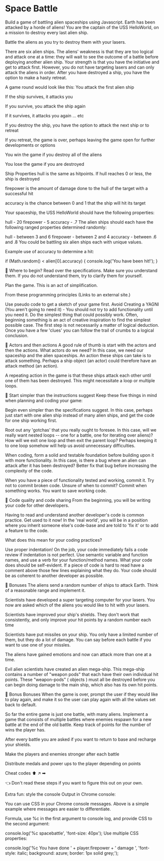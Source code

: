 # Space Battle

Build a game of battling alien spaceships using Javascript.
Earth has been attacked by a horde of aliens! You are the captain of the USS HelloWorld, on a mission to destroy every last alien ship.

Battle the aliens as you try to destroy them with your lasers.

There are six alien ships. The aliens' weakness is that they are too logical and attack one at a time: they will wait to see the outcome of a battle before deploying another alien ship. Your strength is that you have the initiative and get to attack first. However, you do not have targeting lasers and can only attack the aliens in order. After you have destroyed a ship, you have the option to make a hasty retreat.

A game round would look like this:
You attack the first alien ship

If the ship survives, it attacks you

If you survive, you attack the ship again

If it survives, it attacks you again … etc

If you destroy the ship, you have the option to attack the next ship or to retreat

If you retreat, the game is over, perhaps leaving the game open for further developments or options

You win the game if you destroy all of the aliens

You lose the game if you are destroyed

Ship Properties
hull is the same as hitpoints. If hull reaches 0 or less, the ship is destroyed

firepower is the amount of damage done to the hull of the target with a successful hit

accuracy is the chance between 0 and 1 that the ship will hit its target

Your spaceship, the USS HelloWorld should have the following properties:

hull - 20
firepower - 5
accuracy - .7
The alien ships should each have the following ranged properties determined randomly:

hull - between 3 and 6
firepower - between 2 and 4
accuracy - between .6 and .8
You could be battling six alien ships each with unique values.

Example use of accuracy to determine a hit:

if (Math.random() < alien[0].accuracy) {
    console.log('You have been hit!');
}

👾 Where to begin?
Read over the specifications. Make sure you understand them. If you do not understand them, try to clarify them for yourself.

Plan the game. This is an act of simplification.

From these programming principles (Links to an external site.)

Use pseudo code to get a sketch of your game first.
Avoid Creating a YAGNI (You aren't going to need it) - You should not try to add functionality until you need it.
Do the simplest thing that could possibly work.
Often, beginning something is an act of creative inspiration to find the simplest possible case. The first step is not necessarily a matter of logical deduction. Once you have a few 'clues' you can follow the trail of crumbs to a logical conclusion.

👾 Actors and then actions
A good rule of thumb is start with the actors and then the actions. What actors do we need? In this case, we need our spaceship and the alien spaceships. An action these ships can take is to attack something. Perhaps a ship object (an actor) could therefore have an attack method (an action).

A repeating action in the game is that these ships attack each other until one of them has been destroyed. This might necessitate a loop or multiple loops.

👾 Start simpler than the instructions suggest
Keep these five things in mind when planning and coding your game:

Begin even simpler than the specifications suggest. In this case, perhaps just start with one alien ship instead of many alien ships, and get the code for one ship working first.

Root out any 'gotchas' that you really ought to foresee. In this case, will we really want nested loops -- one for a battle, one for iterating over aliens)? How will we exit one loop and then exit the parent loop? Perhaps keeping it to one loop somehow will help us avoid unnecessary difficulties.

When coding, form a solid and testable foundation before building upon it with more functionality. In this case, is there a bug where an alien can attack after it has been destroyed? Better fix that bug before increasing the complexity of the code.

When you have a piece of functionality tested and working, commit it. Try not to commit broken code. Unsure of when to commit? Commit when something works. You want to save working code.

👾 Code quality and code sharing
From the beginning, you will be writing your code for other developers.

Having to read and understand another developer's code is common practice. Get used to it now! In the 'real world', you will be in a position where you inherit someone else's code-base and are told to 'fix it' or to add a feature to the code.

What does this mean for your coding practices?

Use proper indentation! On the job, your code immediately fails a code review if indentation is not perfect.
Use semantic variable and function names, and use a verb for your function/method names.
What your code does should be self-evident.
If a piece of code is hard to read have a comment above those few lines explaining what they do.
Your code should be as coherent to another developer as possible.

🚀 Bonuses
The aliens send a random number of ships to attack Earth. Think of a reasonable range and implement it.

Scientists have developed a super targeting computer for your lasers. You now are asked which of the aliens you would like to hit with your lasers.

Scientists have improved your ship's shields. They don't work that consistently, and only improve your hit points by a random number each time

Scientists have put missiles on your ship. You only have a limited number of them, but they do a lot of damage. You can say before each battle if you want to use one of your missles.

The aliens have gained emotions and now can attack more than one at a time.

Evil alien scientists have created an alien mega-ship. This mega-ship contains a number of "weapon pods" that each have their own individual hit points. These "weapon-pods" ( objects ) must all be destroyed before you can begin doing damage to the main ship, which also has its own hit points.

🚀 Bonus Bonuses
When the game is over, prompt the user if they would like to play again, and make it so the user can play again with all the values set back to default.

So far the entire game is just one battle, with many aliens. Implement a game that consists of multiple battles where enemies respawn for a new battle at the end of the old battle. Keep track of points for the number of wins the player has.

After every battle you are asked if you want to return to base and recharge your shields.

Make the players and enemies stronger after each battle

Distribute medals and power ups to the player depending on points

Cheat codes ⬆ ↗ ➡
 
👈  Don't read these steps if you want to figure this out on your own.

Extra fun: style the console
Output in Chrome console:

You can use CSS in your Chrome console messages. Above is a simple example where messages are easier to differentiate.

Formula, use %c in the first argument to console log, and provide CSS to the second argument:

console.log('%c spacebattle', 'font-size: 40px');
Use multiple CSS properties:

console.log('%c You have done ' + player.firepower + ' damage ', 'font-style: italic; background: azure; border: 1px solid grey;');